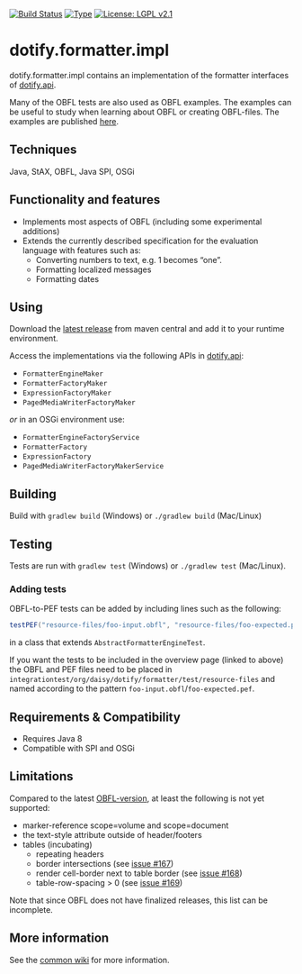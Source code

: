 [![Build Status](https://travis-ci.com/brailleapps/dotify.formatter.impl.svg?branch=master)](https://travis-ci.com/brailleapps/dotify.formatter.impl)
[![Type](https://img.shields.io/badge/type-provider_bundle-blue.svg)](https://github.com/brailleapps/wiki/wiki/Types)
[![License: LGPL v2.1](https://img.shields.io/badge/License-LGPL%20v2%2E1%20%28or%20later%29-blue.svg)](https://www.gnu.org/licenses/lgpl-2.1)

# dotify.formatter.impl #
dotify.formatter.impl contains an implementation of the formatter interfaces of [dotify.api](https://github.com/brailleapps/dotify.api).

Many of the OBFL tests are also used as OBFL examples. The examples can be useful to study when learning about OBFL or creating OBFL-files.
The examples are published [here](https://brailleapps.github.io/dotify.formatter.impl/tests/org.daisy.dotify.formatter.test.resource-files.tests-overview.html).

## Techniques ##
Java, StAX, OBFL, Java SPI, OSGi

## Functionality and features ##
  * Implements most aspects of OBFL (including some experimental additions)
  * Extends the currently described specification for the evaluation language with features such as:
    * Converting numbers to text, e.g. 1 becomes “one”.
    * Formatting localized messages
    * Formatting dates

## Using ##
Download the [latest release](http://search.maven.org/#search%7Cga%7C1%7Cg%3A%22org.daisy.dotify%22%20%20a%3A%22dotify.formatter.impl%22) from maven central and add it to your runtime environment.

Access the implementations via the following APIs in [dotify.api](http://search.maven.org/#search%7Cga%7C1%7Cg%3A%22org.daisy.dotify%22%20%20a%3A%22dotify.api%22):
- `FormatterEngineMaker`
- `FormatterFactoryMaker`
- `ExpressionFactoryMaker`
- `PagedMediaWriterFactoryMaker`

 _or_ in an OSGi environment use:
- `FormatterEngineFactoryService`
- `FormatterFactory`
- `ExpressionFactory`
- `PagedMediaWriterFactoryMakerService`

## Building ##
Build with `gradlew build` (Windows) or `./gradlew build` (Mac/Linux)

## Testing ##

Tests are run with `gradlew test` (Windows) or `./gradlew test` (Mac/Linux).

### Adding tests ###

OBFL-to-PEF tests can be added by including lines such as the
following:

```java
testPEF("resource-files/foo-input.obfl", "resource-files/foo-expected.pef", false);
```

in a class that extends `AbstractFormatterEngineTest`. 

If you want the tests to be included in the overview page (linked to above)
the OBFL and PEF files need to be placed in
`integrationtest/org/daisy/dotify/formatter/test/resource-files` and named according
to the pattern `foo-input.obfl`/`foo-expected.pef`.

## Requirements & Compatibility ##
- Requires Java 8
- Compatible with SPI and OSGi

## Limitations ##
Compared to the latest [OBFL-version](http://braillespecs.github.io/obfl/obfl-specification.html), at least the following is not yet supported:

* marker-reference scope=volume and scope=document
* the text-style attribute outside of header/footers
* tables (incubating)
  * repeating headers
  * border intersections (see [issue #167](https://github.com/joeha480/dotify/issues/167))
  * render cell-border next to table border (see [issue #168](https://github.com/joeha480/dotify/issues/168))
  * table-row-spacing > 0 (see [issue #169](https://github.com/joeha480/dotify/issues/169))

Note that since OBFL does not have finalized releases, this list can be incomplete.

## More information ##
See the [common wiki](https://github.com/brailleapps/wiki/wiki) for more information.
